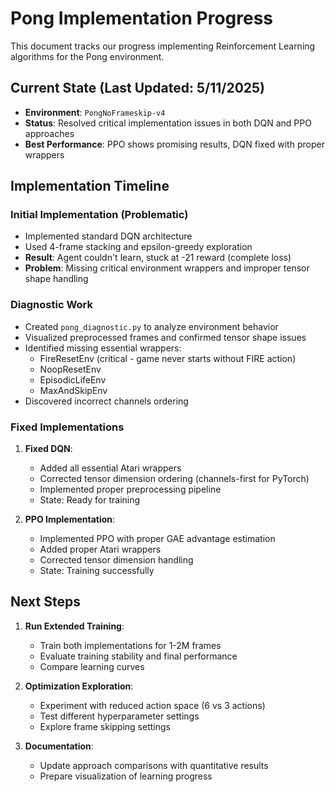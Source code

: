 # Pong Implementation Progress

This document tracks our progress implementing Reinforcement Learning algorithms for the Pong environment.

## Current State (Last Updated: 5/11/2025)

- **Environment**: `PongNoFrameskip-v4`
- **Status**: Resolved critical implementation issues in both DQN and PPO approaches 
- **Best Performance**: PPO shows promising results, DQN fixed with proper wrappers

## Implementation Timeline

### Initial Implementation (Problematic)

- Implemented standard DQN architecture
- Used 4-frame stacking and epsilon-greedy exploration
- **Result**: Agent couldn't learn, stuck at -21 reward (complete loss)
- **Problem**: Missing critical environment wrappers and improper tensor shape handling

### Diagnostic Work

- Created `pong_diagnostic.py` to analyze environment behavior
- Visualized preprocessed frames and confirmed tensor shape issues
- Identified missing essential wrappers:
  - FireResetEnv (critical - game never starts without FIRE action)
  - NoopResetEnv
  - EpisodicLifeEnv
  - MaxAndSkipEnv
- Discovered incorrect channels ordering

### Fixed Implementations

1. **Fixed DQN**: 
   - Added all essential Atari wrappers
   - Corrected tensor dimension ordering (channels-first for PyTorch)
   - Implemented proper preprocessing pipeline
   - State: Ready for training

2. **PPO Implementation**:
   - Implemented PPO with proper GAE advantage estimation
   - Added proper Atari wrappers
   - Corrected tensor dimension handling
   - State: Training successfully

## Next Steps

1. **Run Extended Training**:
   - Train both implementations for 1-2M frames
   - Evaluate training stability and final performance
   - Compare learning curves

2. **Optimization Exploration**:
   - Experiment with reduced action space (6 vs 3 actions)
   - Test different hyperparameter settings
   - Explore frame skipping settings

3. **Documentation**:
   - Update approach comparisons with quantitative results
   - Prepare visualization of learning progress
